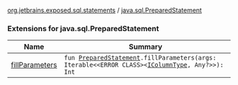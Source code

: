 [org.jetbrains.exposed.sql.statements](../index.md) / [java.sql.PreparedStatement](.)

### Extensions for java.sql.PreparedStatement

| Name | Summary |
|---|---|
| [fillParameters](fill-parameters.md) | `fun `[`PreparedStatement`](http://docs.oracle.com/javase/6/docs/api/java/sql/PreparedStatement.html)`.fillParameters(args: Iterable<<ERROR CLASS><`[`IColumnType`](../../org.jetbrains.exposed.sql/-i-column-type/index.md)`, Any?>>): Int` |
